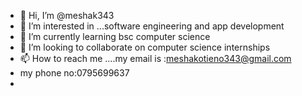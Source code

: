 - 👋 Hi, I’m @meshak343
- 👀 I’m interested in ...software engineering and app development
- 🌱 I’m currently learning bsc computer science
- 💞️ I’m looking to collaborate on computer science internships
- 📫 How to reach me ....my email is :meshakotieno343@gmail.com
- my phone no:0795699637
- 

<!---
meshak343/meshak343 is a ✨ special ✨ repository because its `README.md` (this file) appears on your GitHub profile.
You can click the Preview link to take a look at your changes.
--->
